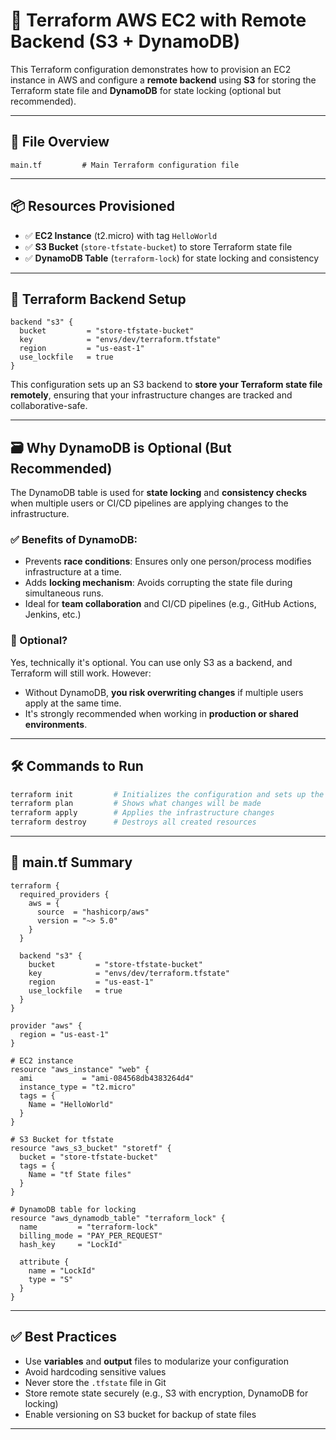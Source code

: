 # 🚀 Terraform AWS EC2 with Remote Backend (S3 + DynamoDB)

This Terraform configuration demonstrates how to provision an EC2 instance in AWS and configure a **remote backend** using **S3** for storing the Terraform state file and **DynamoDB** for state locking (optional but recommended).

---

## 📂 File Overview

```hcl
main.tf         # Main Terraform configuration file
```

---

## 📦 Resources Provisioned

- ✅ **EC2 Instance** (t2.micro) with tag `HelloWorld`
- ✅ **S3 Bucket** (`store-tfstate-bucket`) to store Terraform state file
- ✅ **DynamoDB Table** (`terraform-lock`) for state locking and consistency

---

## 📌 Terraform Backend Setup

```hcl
backend "s3" {
  bucket         = "store-tfstate-bucket"
  key            = "envs/dev/terraform.tfstate"
  region         = "us-east-1"
  use_lockfile   = true
}
```

This configuration sets up an S3 backend to **store your Terraform state file remotely**, ensuring that your infrastructure changes are tracked and collaborative-safe.

---

## 🗃️ Why DynamoDB is Optional (But Recommended)

The DynamoDB table is used for **state locking** and **consistency checks** when multiple users or CI/CD pipelines are applying changes to the infrastructure.

### ✅ Benefits of DynamoDB:
- Prevents **race conditions**: Ensures only one person/process modifies infrastructure at a time.
- Adds **locking mechanism**: Avoids corrupting the state file during simultaneous runs.
- Ideal for **team collaboration** and CI/CD pipelines (e.g., GitHub Actions, Jenkins, etc.)

### 🔸 Optional?
Yes, technically it's optional. You can use only S3 as a backend, and Terraform will still work. However:
- Without DynamoDB, **you risk overwriting changes** if multiple users apply at the same time.
- It's strongly recommended when working in **production or shared environments**.

---

## 🛠️ Commands to Run

```bash
terraform init         # Initializes the configuration and sets up the backend
terraform plan         # Shows what changes will be made
terraform apply        # Applies the infrastructure changes
terraform destroy      # Destroys all created resources
```

---

## 📄 main.tf Summary

```hcl
terraform {
  required_providers {
    aws = {
      source  = "hashicorp/aws"
      version = "~> 5.0"
    }
  }

  backend "s3" {
    bucket         = "store-tfstate-bucket"
    key            = "envs/dev/terraform.tfstate"
    region         = "us-east-1"
    use_lockfile   = true
  }
}

provider "aws" {
  region = "us-east-1"
}

# EC2 instance
resource "aws_instance" "web" {
  ami           = "ami-084568db4383264d4"
  instance_type = "t2.micro"
  tags = {
    Name = "HelloWorld"
  }
}

# S3 Bucket for tfstate
resource "aws_s3_bucket" "storetf" {
  bucket = "store-tfstate-bucket"
  tags = {
    Name = "tf State files"
  }
}

# DynamoDB table for locking
resource "aws_dynamodb_table" "terraform_lock" {
  name         = "terraform-lock"
  billing_mode = "PAY_PER_REQUEST"
  hash_key     = "LockId"

  attribute {
    name = "LockId"
    type = "S"
  }
}
```

---

## ✅ Best Practices

- Use **variables** and **output** files to modularize your configuration
- Avoid hardcoding sensitive values
- Never store the `.tfstate` file in Git
- Store remote state securely (e.g., S3 with encryption, DynamoDB for locking)
- Enable versioning on S3 bucket for backup of state files

---
